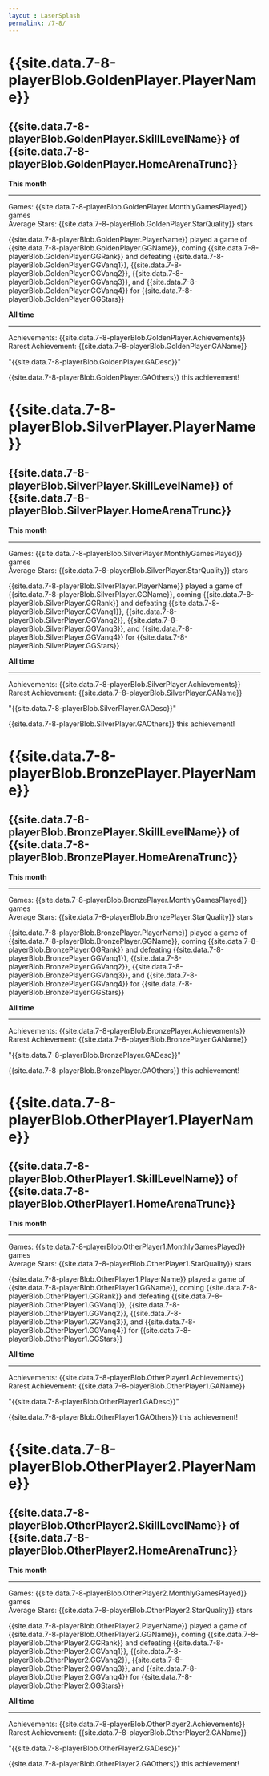 ```yaml
---
layout : LaserSplash
permalink: /7-8/
---
```


 
<div class = "LaserCardWrapperGold col-lg-12 LaserCardWrapper">
    <div class = "row container-fluid">
        <div class = "LaserCardNames col-sm-3">
            <h1> {{site.data.7-8-playerBlob.GoldenPlayer.PlayerName}} </h1> 
        </div>
        <div class = "LaserCardNames col-sm-9"> <h2> {{site.data.7-8-playerBlob.GoldenPlayer.SkillLevelName}} of 
            {{site.data.7-8-playerBlob.GoldenPlayer.HomeArenaTrunc}} </h2> 
        </div>
    </div>
    <div class = "row container-fluid">
        <div class = "LaserCardBlock col-sm-6" >
            <b>This month</b> <hr/> 
            Games: {{site.data.7-8-playerBlob.GoldenPlayer.MonthlyGamesPlayed}} games <br/>
            Average Stars: {{site.data.7-8-playerBlob.GoldenPlayer.StarQuality}} stars <br/><p>
            {{site.data.7-8-playerBlob.GoldenPlayer.PlayerName}} played a game of {{site.data.7-8-playerBlob.GoldenPlayer.GGName}}, coming {{site.data.7-8-playerBlob.GoldenPlayer.GGRank}} and defeating {{site.data.7-8-playerBlob.GoldenPlayer.GGVanq1}}, {{site.data.7-8-playerBlob.GoldenPlayer.GGVanq2}}, {{site.data.7-8-playerBlob.GoldenPlayer.GGVanq3}}, and {{site.data.7-8-playerBlob.GoldenPlayer.GGVanq4}} for {{site.data.7-8-playerBlob.GoldenPlayer.GGStars}} <br/></p>
        </div>
        <div class = "LaserCardBlock col-sm-6" >
            <b>All time</b> <hr/>
            Achievements: {{site.data.7-8-playerBlob.GoldenPlayer.Achievements}} <br/>
            Rarest Achievement: {{site.data.7-8-playerBlob.GoldenPlayer.GAName}} <p>
            "{{site.data.7-8-playerBlob.GoldenPlayer.GADesc}}"  </p><p>
            {{site.data.7-8-playerBlob.GoldenPlayer.GAOthers}} this achievement!  </p>
        </div>
    </div>
</div>

<div class = "LaserCardWrapperSilver col-lg-12 LaserCardWrapper">
    <div class = "row container-fluid">
        <div class = "LaserCardNames col-sm-3"><h1> {{site.data.7-8-playerBlob.SilverPlayer.PlayerName}} </h1> </div>
        <div class = "LaserCardNames col-sm-9"> <h2> {{site.data.7-8-playerBlob.SilverPlayer.SkillLevelName}} of 
            {{site.data.7-8-playerBlob.SilverPlayer.HomeArenaTrunc}} </h2> 
        </div>
    </div>
    <div class = "row container-fluid">
        <div class = "LaserCardBlock col-sm-6" >
            <b>This month</b> <hr/> 
            Games: {{site.data.7-8-playerBlob.SilverPlayer.MonthlyGamesPlayed}} games <br/>
            Average Stars: {{site.data.7-8-playerBlob.SilverPlayer.StarQuality}} stars <br/><p>
            {{site.data.7-8-playerBlob.SilverPlayer.PlayerName}} played a game of {{site.data.7-8-playerBlob.SilverPlayer.GGName}}, coming {{site.data.7-8-playerBlob.SilverPlayer.GGRank}} and defeating {{site.data.7-8-playerBlob.SilverPlayer.GGVanq1}}, {{site.data.7-8-playerBlob.SilverPlayer.GGVanq2}}, {{site.data.7-8-playerBlob.SilverPlayer.GGVanq3}}, and {{site.data.7-8-playerBlob.SilverPlayer.GGVanq4}} for {{site.data.7-8-playerBlob.SilverPlayer.GGStars}} <br/></p>
        </div> 
        <div class = "LaserCardBlock col-sm-6" >
            <b>All time</b> <hr/>
            Achievements: {{site.data.7-8-playerBlob.SilverPlayer.Achievements}} <br/>
            Rarest Achievement: {{site.data.7-8-playerBlob.SilverPlayer.GAName}} <p>
            "{{site.data.7-8-playerBlob.SilverPlayer.GADesc}}"  </p><p>
            {{site.data.7-8-playerBlob.SilverPlayer.GAOthers}} this achievement!  </p>
        </div>
        <div class = "col-sm-1"></div>
    </div>
</div>

<div class = "LaserCardWrapperBronze col-lg-12 LaserCardWrapper">
    <div class = "row container-fluid">
        <div class = "LaserCardNames col-sm-3"><h1> {{site.data.7-8-playerBlob.BronzePlayer.PlayerName}} </h1> </div>
        <div class = "LaserCardNames col-sm-9"> <h2> {{site.data.7-8-playerBlob.BronzePlayer.SkillLevelName}} of 
            {{site.data.7-8-playerBlob.BronzePlayer.HomeArenaTrunc}} </h2> 
        </div>
    </div>
    <div class = "row container-fluid">
        <div class = "LaserCardBlock col-sm-6" >
            <b>This month</b> <hr/> 
            Games: {{site.data.7-8-playerBlob.BronzePlayer.MonthlyGamesPlayed}} games <br/>
            Average Stars: {{site.data.7-8-playerBlob.BronzePlayer.StarQuality}} stars <br/><p>
            {{site.data.7-8-playerBlob.BronzePlayer.PlayerName}} played a game of {{site.data.7-8-playerBlob.BronzePlayer.GGName}}, coming {{site.data.7-8-playerBlob.BronzePlayer.GGRank}} and defeating {{site.data.7-8-playerBlob.BronzePlayer.GGVanq1}}, {{site.data.7-8-playerBlob.BronzePlayer.GGVanq2}}, {{site.data.7-8-playerBlob.BronzePlayer.GGVanq3}}, and {{site.data.7-8-playerBlob.BronzePlayer.GGVanq4}} for {{site.data.7-8-playerBlob.BronzePlayer.GGStars}} <br/></p>
        </div>
        <div class = "LaserCardBlock col-sm-6" >
            <b>All time</b> <hr/>
            Achievements: {{site.data.7-8-playerBlob.BronzePlayer.Achievements}} <br/>
            Rarest Achievement: {{site.data.7-8-playerBlob.BronzePlayer.GAName}} <p>
            "{{site.data.7-8-playerBlob.BronzePlayer.GADesc}}"  </p><p>
            {{site.data.7-8-playerBlob.BronzePlayer.GAOthers}} this achievement!  </p>
        </div>
    </div>
</div>

<div class = "LaserCardWrapperOther col-lg-12 LaserCardWrapper">
    <div class = "row container-fluid">
        <div class = "LaserCardNames col-sm-3"><h1> {{site.data.7-8-playerBlob.OtherPlayer1.PlayerName}} </h1> </div>
        <div class = "LaserCardNames col-sm-9"> <h2> {{site.data.7-8-playerBlob.OtherPlayer1.SkillLevelName}} of 
            {{site.data.7-8-playerBlob.OtherPlayer1.HomeArenaTrunc}} </h2> 
        </div>
    </div>
    <div class = "row container-fluid">
        <div class = "LaserCardBlock col-sm-6" >
            <b>This month</b> <hr/> 
            Games: {{site.data.7-8-playerBlob.OtherPlayer1.MonthlyGamesPlayed}} games <br/>
            Average Stars: {{site.data.7-8-playerBlob.OtherPlayer1.StarQuality}} stars <br/><p>
            {{site.data.7-8-playerBlob.OtherPlayer1.PlayerName}} played a game of {{site.data.7-8-playerBlob.OtherPlayer1.GGName}}, coming {{site.data.7-8-playerBlob.OtherPlayer1.GGRank}} and defeating {{site.data.7-8-playerBlob.OtherPlayer1.GGVanq1}}, {{site.data.7-8-playerBlob.OtherPlayer1.GGVanq2}}, {{site.data.7-8-playerBlob.OtherPlayer1.GGVanq3}}, and {{site.data.7-8-playerBlob.OtherPlayer1.GGVanq4}} for {{site.data.7-8-playerBlob.OtherPlayer1.GGStars}} <br/></p>
        </div>
        <div class = "LaserCardBlock col-sm-6" >
            <b>All time</b> <hr/>
            Achievements: {{site.data.7-8-playerBlob.OtherPlayer1.Achievements}} <br/>
            Rarest Achievement: {{site.data.7-8-playerBlob.OtherPlayer1.GAName}} <p>
            "{{site.data.7-8-playerBlob.OtherPlayer1.GADesc}}"  </p><p>
            {{site.data.7-8-playerBlob.OtherPlayer1.GAOthers}} this achievement!  </p>
        </div>
    </div>
</div>

<div class = "LaserCardWrapperOther col-lg-12 LaserCardWrapper">
    <div class = "row container-fluid">
        <div class = "LaserCardNames col-sm-3"><h1> {{site.data.7-8-playerBlob.OtherPlayer2.PlayerName}} </h1> </div>
        <div class = "LaserCardNames col-sm-9"> <h2> {{site.data.7-8-playerBlob.OtherPlayer2.SkillLevelName}} of 
            {{site.data.7-8-playerBlob.OtherPlayer2.HomeArenaTrunc}} </h2> 
        </div>
    </div>
    <div class = "row container-fluid">
        <div class = "LaserCardBlock col-sm-6" >
            <b>This month</b> <hr/> 
            Games: {{site.data.7-8-playerBlob.OtherPlayer2.MonthlyGamesPlayed}} games <br/>
            Average Stars: {{site.data.7-8-playerBlob.OtherPlayer2.StarQuality}} stars <br/><p>
            {{site.data.7-8-playerBlob.OtherPlayer2.PlayerName}} played a game of {{site.data.7-8-playerBlob.OtherPlayer2.GGName}}, coming {{site.data.7-8-playerBlob.OtherPlayer2.GGRank}} and defeating {{site.data.7-8-playerBlob.OtherPlayer2.GGVanq1}}, {{site.data.7-8-playerBlob.OtherPlayer2.GGVanq2}}, {{site.data.7-8-playerBlob.OtherPlayer2.GGVanq3}}, and {{site.data.7-8-playerBlob.OtherPlayer2.GGVanq4}} for {{site.data.7-8-playerBlob.OtherPlayer2.GGStars}} <br/></p>
        </div>
        <div class = "LaserCardBlock col-sm-6" >
            <b>All time</b> <hr/>
            Achievements: {{site.data.7-8-playerBlob.OtherPlayer2.Achievements}} <br/>
            Rarest Achievement: {{site.data.7-8-playerBlob.OtherPlayer2.GAName}} <p>
            "{{site.data.7-8-playerBlob.OtherPlayer2.GADesc}}"  </p><p>
            {{site.data.7-8-playerBlob.OtherPlayer2.GAOthers}} this achievement!  </p>
        </div>
    </div>
</div>
